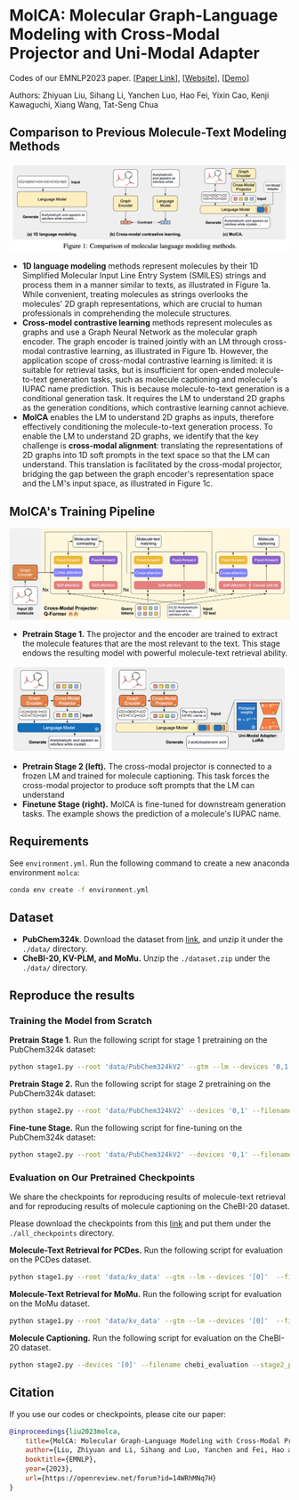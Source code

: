 # MolCA: Molecular Graph-Language Modeling with Cross-Modal Projector and Uni-Modal Adapter

Codes of our EMNLP2023 paper. [[Paper Link](https://arxiv.org/abs/2310.12798)], [[Website](https://acharkq.github.io/MolCA/)], [[Demo](https://8b8760bb1ba284ef54.gradio.live)]

Authors: Zhiyuan Liu, Sihang Li, Yanchen Luo, Hao Fei, Yixin Cao, Kenji Kawaguchi, Xiang Wang, Tat-Seng Chua


## Comparison to Previous Molecule-Text Modeling Methods

![fig1](./figures/framework_compare.png)

* <b>1D language modeling</b> methods represent molecules by their 1D Simplified Molecular Input Line Entry System (SMILES) strings and process them in a manner similar to texts, as illustrated in Figure 1a. While convenient, treating molecules as strings overlooks the molecules' 2D graph representations, which are crucial to human professionals in comprehending the molecule structures. 
* <b>Cross-model contrastive learning</b> methods represent molecules as graphs and use a Graph Neural Network as the molecular graph encoder. The graph encoder is trained jointly with an LM through cross-modal contrastive learning, as illustrated in Figure 1b. However, the application scope of cross-modal contrastive learning is limited: it is suitable for retrieval tasks, but is insufficient for open-ended molecule-to-text generation tasks, such as molecule captioning and molecule's IUPAC name prediction. This is because molecule-to-text generation is a conditional generation task. It requires the LM to understand 2D graphs as the generation conditions, which contrastive learning cannot achieve. 
* <b>MolCA</b> enables the LM to understand 2D graphs as inputs, therefore effectively conditioning the molecule-to-text generation process. To enable the LM to understand 2D graphs, we identify that the key challenge is <b>cross-modal alignment</b>: translating the representations of 2D graphs into 1D soft prompts in the text space so that the LM can understand. This translation is facilitated by the cross-modal projector, bridging the gap between the graph encoder's representation space and the LM's input space, as illustrated in Figure 1c. 


## MolCA's Training Pipeline

![fig3](./static/images/stage1.jpg)

* <b>Pretrain Stage 1.</b> The projector and the encoder are trained to extract the molecule features that are the most relevant to the text. This stage endows the resulting model with powerful molecule-text retrieval ability. 

![fig4](./figures/stage23_cropped.png)

* <b>Pretrain Stage 2 (left).</b> The cross-modal projector is connected to a frozen LM and trained for molecule captioning. This task forces the cross-modal projector to produce soft prompts that the LM can understand
* <b>Finetune Stage (right).</b> MolCA is fine-tuned for downstream generation tasks. The example shows the prediction of a molecule's IUPAC name.

## Requirements

See `environment.yml`. Run the following command to create a new anaconda environment `molca`: 

```bash
conda env create -f environment.yml
```

## Dataset

* **PubChem324k**. Download the dataset from [link](https://huggingface.co/datasets/acharkq/PubChem324kV2), and unzip it under the `./data/` directory.
* **CheBI-20, KV-PLM, and MoMu.** Unzip the `./dataset.zip` under the `./data/` directory. 


## Reproduce the results

### Training the Model from Scratch

**Pretrain Stage 1.** Run the following script for stage 1 pretraining on the PubChem324k dataset:

```bash
python stage1.py --root 'data/PubChem324kV2' --gtm --lm --devices '0,1' --mode train --filename stage1 --rerank_cand_num 128 --num_query_token 8 --tune_gnn
```

**Pretrain Stage 2.** Run the following script for stage 2 pretraining on the PubChem324k dataset:

```bash
python stage2.py --root 'data/PubChem324kV2' --devices '0,1' --filename "stage2" --stage1_path "all_checkpoints/stage1/last.ckpt" --opt_model 'facebook/galactica-1.3b' --max_epochs 10 --mode pretrain --prompt '[START_I_SMILES]{}[END_I_SMILES].' --tune_gnn --llm_tune freeze --inference_batch_size 4
```

**Fine-tune Stage.** Run the following script for fine-tuning on the PubChem324k dataset:

```bash
python stage2.py --root 'data/PubChem324kV2' --devices '0,1' --filename "ft_pubchem324k" --stage2_path "all_checkpoints/stage2/last.ckpt" --opt_model 'facebook/galactica-1.3b' --max_epochs 100 --mode ft --prompt '[START_I_SMILES]{}[END_I_SMILES]. ' --tune_gnn --llm_tune lora --inference_batch_size 8
```


### Evaluation on Our Pretrained Checkpoints 

We share the checkpoints for reproducing results of molecule-text retrieval and for reproducing results of molecule captioning on the CheBI-20 dataset.

Please download the checkpoints from this [link](https://huggingface.co/acharkq/MolCA/tree/main) and put them under the `./all_checkpoints` directory.

**Molecule-Text Retrieval for PCDes.** Run the following script for evaluation on the PCDes dataset.

```bash
python stage1.py --root 'data/kv_data' --gtm --lm --devices '[0]'  --filename pcdes_evaluation --init_checkpoint "all_checkpoints/share/stage1.ckpt" --rerank_cand_num 128 --num_query_token 8 --match_batch_size 64 --mode eval
```

**Molecule-Text Retrieval for MoMu.** Run the following script for evaluation on the MoMu dataset.

```bash
python stage1.py --root 'data/kv_data' --gtm --lm --devices '[0]'  --filename momu_evaluation --init_checkpoint "all_checkpoints/share/stage1.ckpt" --rerank_cand_num 128 --num_query_token 8 --match_batch_size 64 --mode eval --use_phy_eval
```

**Molecule Captioning.** Run the following script for evaluation on the CheBI-20 dataset.

```bash
python stage2.py --devices '[0]' --filename chebi_evaluation --stage2_path "all_checkpoints/share/chebi.ckpt" --opt_model 'facebook/galactica-1.3b' --mode eval --prompt '[START_I_SMILES]{}[END_I_SMILES]. ' --tune_gnn --llm_tune lora --inference_batch_size 8 --root "data/ChEBI-20_data" --peft_dir "all_checkpoints/share/chebi_lora" --init_checkpoint all_checkpoints/share/chebi.ckpt;
```

## Citation

If you use our codes or checkpoints, please cite our paper:

```bib
@inproceedings{liu2023molca,
    title={MolCA: Molecular Graph-Language Modeling with Cross-Modal Projector and Uni-Modal Adapter},
    author={Liu, Zhiyuan and Li, Sihang and Luo, Yanchen and Fei, Hao and Cao, Yixin and Kawaguchi, Kenji and Wang, Xiang and Chua, Tat-Seng},
    booktitle={EMNLP},
    year={2023},
    url={https://openreview.net/forum?id=14WRhMNq7H}
}
```
